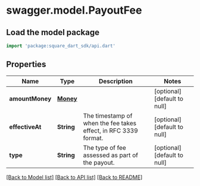 # swagger.model.PayoutFee

## Load the model package
```dart
import 'package:square_dart_sdk/api.dart'
```

## Properties
Name | Type | Description | Notes
------------ | ------------- | ------------- | -------------
**amountMoney** | [**Money**](Money.md) |  | [optional] [default to null]
**effectiveAt** | **String** | The timestamp of when the fee takes effect, in RFC 3339 format. | [optional] [default to null]
**type** | **String** | The type of fee assessed as part of the payout. | [optional] [default to null]

[[Back to Model list]](../README.md#documentation-for-models) [[Back to API list]](../README.md#documentation-for-api-endpoints) [[Back to README]](../README.md)

